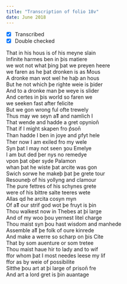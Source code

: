 ```yaml
---
title: "Transcription of folio 18v"
date: June 2018
---
```


- [X] Transcribed
- [X] Double checked

That in his hous is of his meyne slain  
Infinite harmes ben in þis matiere  
we wot not what þing þat we preyen heere  
we faren as he þat dronken is as Mous  
A dronke man wot wel he haþ an hous  
But he not which þe righte weie is þider  
And to a dronke man þe weye is slider  
And certes in þis world so faren we  
we seeken fast after felicite  
But we gon wrong ful ofte trewely  
Thus may we seyn aỻ and namlich I  
That wende and hadde a gret opynion̄  
That if I might skapen fro p͛son̄  
Than hadde I ben in joye and ꝑfyt hele  
Ther now I am exiled fro my wele  
Syn þat I may not seen ȝou Emelye  
I am but ded þer nys no remedye  
vpon þat oþer syde Palamon  
whan þat he wiste þat arcite was gon   
Swich sorwe he makeþ þat þe grete tour  
Resouneþ of his yollyng and clamour   
The pure fettres of his schynes grete   
were of his bittre salte teeres wete  
Allas qd he arcita cosyn myn  
Of aỻ our strif god wot þe fruyt is þin  
Thou walkest now in Thebes at þi large  
And of my woo þou yernest litel charge  
Thou maist syn þou hast wisdom and manhede  
Assemble aỻ þe folk of oure kinrede  
And make a werre so scharp on þis Cite  
That by som auenture or som tretee  
Thou maist haue hir to lady and to wif  
ffor whom þat I most needes leese my lif  
ffor as by weie of possibilite  
Sitthe þou art at þi large of prison̄ fre  
And art a lord gret is þin auantage  
